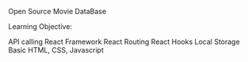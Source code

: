 Open Source Movie DataBase

Learning Objective:

API calling
React Framework
React Routing
React Hooks
Local Storage
Basic HTML, CSS, Javascript 
